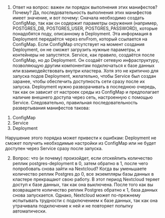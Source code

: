 1) Ответ на вопрос: важен ли порядок выполнения этих манифестов? Почему?
Да, последовательность выполнения этих манифестов имеет значение, и вот почему:
Сначала необходимо создать ConfigMap, так как он содержит параметры окружения (например, POSTGRES_DB, POSTGRES_USER, POSTGRES_PASSWORD), которые понадобятся поду, описанному в Deployment. Эта информация в Deployment передаётся через envFrom, который ссылается на ConfigMap. Если ConfigMap отсутствует на момент создания Deployment, он не сможет загрузить нужные параметры, и контейнеры не запустятся.
Service, как правило, создаётся после ConfigMap, но до Deployment. Он создаёт сетевую инфраструктуру, позволяющую другим компонентам подключаться к базе данных или взаимодействовать внутри кластера. Хотя это не критично для запуска подов Deployment, желательно, чтобы Service был создан заранее, чтобы обеспечить доступность сети сразу после их запуска.
Deployment нужно разворачивать в последнюю очередь, так как он зависит от настроек среды из ConfigMap и предполагает наличие внешнего доступа через сеть, настроенную с помощью Service.
Следовательно, правильная последовательность развертывания манифестов такова:
1. ConfigMap
2. Service
3. Deployment

Нарушение этого порядка может привести к ошибкам: Deployment не сможет получить необходимые настройки из ConfigMap или не будет доступен через Service сразу после запуска.

2) Вопрос: что (и почему) произойдет, если отскейлить количество реплик postgres-deployment в 0, затем обратно в 1, после чего попробовать снова зайти на Nextcloud?
Когда вы уменьшаете количество реплик Postgres до 0, все экземпляры базы данных в кластере прекращают свою работу. В этот период Nextcloud теряет доступ к базе данных, так как она выключена. После того как вы возвращаете количество реплик Postgres обратно к 1, база данных снова запускается. Однако, Nextcloud может по-прежнему испытывать трудности с подключением к базе данных, так как она утрачивала подключение к ней и не повторяет попытку автоматически.

